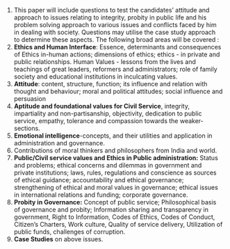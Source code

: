 
1.  This paper will include questions to test the candidates’ attitude and approach to issues relating to integrity, probity in public life and his problem solving approach to various issues and conflicts faced by him in dealing with society. Questions may utilise the case study approach to determine these aspects. The following broad areas will be covered :
2.  **Ethics and Human Interface**: Essence, determinants and consequences of Ethics in-human actions; dimensions of ethics; ethics - in private and public relationships. Human Values - lessons from the lives and teachings of great leaders, reformers and administrators; role of family society and educational institutions in inculcating values.
3.  **Attitude**: content, structure, function; its influence and relation with thought and behaviour; moral and political attitudes; social influence and persuasion
4.  **Aptitude and foundational values for Civil Service**, integrity, impartiality and non-partisanship, objectivity, dedication to public service, empathy, tolerance and compassion towards the weaker-sections.
5.  **Emotional intelligence**-concepts, and their utilities and application in administration and governance.
6.  Contributions of moral thinkers and philosophers from India and world.
7.  **Public/Civil service values and Ethics in Public administration:** Status and problems; ethical concerns and dilemmas in government and private institutions; laws, rules, regulations and conscience as sources of ethical guidance; accountability and ethical governance; strengthening of ethical and moral values in governance; ethical issues in international relations and funding; corporate governance.
8.  **Probity in Governance:** Concept of public service; Philosophical basis of governance and probity; Information sharing and transparency in government, Right to Information, Codes of Ethics, Codes of Conduct, Citizen’s Charters, Work culture, Quality of service delivery, Utilization of public funds, challenges of corruption.    
9.  **Case Studies** on above issues.
